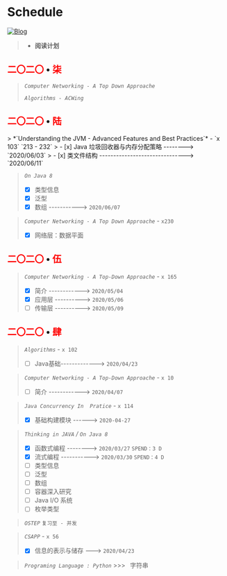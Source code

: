 # Schedule
[![Blog](https://img.shields.io/badge/Blog-Hello%3F-brightgreen)](https://blog.buckbit.top/s/assignment)
<!--

<p align='center'>
  <a herf="https://blog.buckbit.top/s/assignment" alt="Blog">
    <img src="https://img.shields.io/badge/Blog-Hello%3F-brightgreen" alt="Blog"/>
  </a>
</p>
-->


> - **阅读计划**
>
<h2>
 <span style="color:red">二〇二〇</span> • 
 <span style="color:red"> 柒 </span>
</h2>


> *`Computer Networking - A Top Down Approache`* 
>
> *`Algorithms - ACWing`*

<h2>
      <span style="color:red">二〇二〇</span> • 
 <span style="color:red"> 陆 </span>
</h2>
> *`Understanding the JVM - Advanced Features and Best Practices`* - `x 103` `213 - 232`
> - [x] Java 垃圾回收器与内存分配策略 --------> `2020/06/03`
> - [x] 类文件结构 -------------------------------> `2020/06/11`

> *`On Java 8`*
> - [x] 类型信息
> - [x] 泛型
> - [x] 数组 -----------> `2020/06/07`

> *`Computer Networking - A Top Down Approache`* - `x230`
>
> - [x] 网络层：数据平面

<h2>
      <span style="color:red">二〇二〇</span> • 
 <span style="color:red"> 伍 </span>
</h2>

>*`Computer Networking - A Top-Down Approache`* - `x 165`
> 
>- [x] 简介 ------------> `2020/05/04`
> - [x] 应用层 ----------> `2020/05/06`
> - [ ] 传输层 ----------> `2020/05/09`

 <h2>
  <span style="color:red">二〇二〇</span> • 
  <span style="color:red"> 肆 </span>
 </h2>


 >*`Algorithms`* - `x 102`
 >
 >- [ ] Java基础-------------> `2020/04/23` 

 > *`Computer Networking - A Top-Down Approache`* - `x 10`
 >
 > - [ ] 简介 ------------> `2020/04/07` 

 > *`Java Concurrency In  Pratice`* - `x 114`
 >
 > - [x] 基础构建模块 ------> `2020-04-27` 

 > *`Thinking in JAVA` / `On Java 8`*
 > - [x] 函数式编程 --------> `2020/03/27` `SPEND：3 D`
 > - [x] 流式编程 -----------> `2020/03/30` `SPEND：4 D`
 > - [ ] 类型信息
 > - [ ] 泛型
 > - [ ] 数组
 > - [ ] 容器深入研究
 > - [ ] Java I/O 系统
 > - [ ] 枚举类型

 > *`OSTEP`* `复习至 - 并发`

 >  *`CSAPP`* - `x 56`
 >
 >  - [x] 信息的表示与储存 ---> `2020/04/23` 

 > *`Programing Language : Python`*
 > \>>> &ensp;字符串

